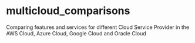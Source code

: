 # multicloud_comparisons
Comparing features and services for different Cloud Service Provider in the AWS Cloud, Azure Cloud, Google Cloud and Oracle Cloud
